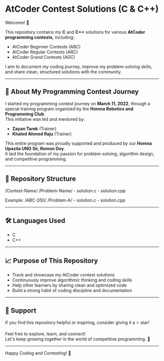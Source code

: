 # AtCoder Contest Solutions (C & C++)

Welcome! 🚀

This repository contains my **C** and **C++** solutions for various **AtCoder programming contests**, including:
- AtCoder Beginner Contests (ABC)
- AtCoder Regular Contests (ARC)
- AtCoder Grand Contests (AGC)

I aim to document my coding journey, improve my problem-solving skills, and share clean, structured solutions with the community.

---

## 📜 About My Programming Contest Journey

I started my programming contest journey on **March 11, 2022**, through a special training program organized by the **Homna Robotics and Programming Club**.  
This initiative was led and mentored by:
- **Zayan Tarek** (Trainer)
- **Khaled Ahmed Raju** (Trainer)

This entire program was proudly supported and produced by our **Homna Upazila UNO Sir, Romon Dey**.  
It laid the foundation of my passion for problem-solving, algorithm design, and competitive programming.

---

## 📂 Repository Structure
/Contest-Name/ /Problem-Name/ - solution.c - solution.cpp

Example:
/ABC-350/ /Problem-A/ - solution.c - solution.cpp


---

## 🛠️ Languages Used
- C
- C++

---

## 📈 Purpose of This Repository
- Track and showcase my AtCoder contest solutions
- Continuously improve algorithmic thinking and coding skills
- Help other learners by sharing clean and optimized code
- Build a strong habit of coding discipline and documentation

---

## 🌟 Support
If you find this repository helpful or inspiring, consider giving it a ⭐ star!

Feel free to explore, learn, and connect!  
Let's keep growing together in the world of competitive programming. 🚀

---

Happy Coding and Contesting! 🎯
